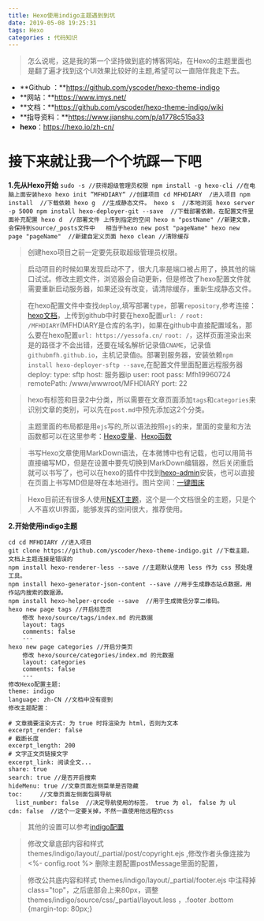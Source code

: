 ```yaml
---
title: Hexo使用indigo主题遇到到坑
date: 2019-05-08 19:25:31
tags: Hexo
categories : 代码知识
---
```

>怎么说呢，这是我的第一个坚持做到底的博客网站，在Hexo的主题里面也是翻了遍才找到这个UI效果比较好的主题,希望可以一直陪伴我走下去。

+ **Github ：**https://github.com/yscoder/hexo-theme-indigo
+ **网站：**https://www.imys.net/
+ **文档：**https://github.com/yscoder/hexo-theme-indigo/wiki
+ **指导资料：**https://www.jianshu.com/p/a1778c515a33
+ **hexo**：https://hexo.io/zh-cn/

# 接下来就让我一个个坑踩一下吧
**1.先从Hexo开始**
    ```
        sudo -s //获得超级管理员权限
        npm install -g hexo-cli //在电脑上面安装hexo
        hexo init ”MFHDIARY“ //创建项目
        cd MFHDIARY  /进入项目
        npm install  //下载依赖
        hexo g  //生成静态文件。
        hexo s  //本地浏览 hexo server -p 5000
        npm install hexo-deployer-git --save  //下载部署依赖，在配置文件里面补充配置
        hexo d  //部署文件 上传到指定的空间
        hexo n "postName" //新建文章，会保持到source/_posts文件中   相当于hexo new post "pageName"
        hexo new page "pageName"  //新建自定义页面
        hexo clean //清除缓存
    ```
>创建hexo项目之前一定要先获取超级管理员权限。

>启动项目的时候如果发现启动不了，很大几率是端口被占用了，换其他的端口试试。修改主题文件，浏览器会自动更新，但是修改了hexo配置文件就需要重新启动服务器，如果还没有改变，请清除缓存，重新生成静态文件。

>在hexo配置文件中查找`deploy`,填写部署`type`，部署`repository`,参考连接：[hexo文档](https://hexo.io/zh-cn/docs/deployment)，上传到github中时要在hexo配置`url: /` `root: /MFHDIARY`(MFHDIARY是仓库的名字)，如果在github中直接配置域名，那么要在hexo配置`url: https://yessofa.cn/` `root: /`，这样页面渲染出来是的路径才不会出错，还要在域名解析记录值`CNAME`，记录值	
`githubmfh.github.io`，主机记录值`@`。部署到服务器，安装依赖`npm install hexo-deployer-sftp --save`,在配置文件里面配置远程服务器
deploy:
  type: sftp
  host: 服务器ip
  user: root
  pass: Mfh19960724
  remotePath: /www/wwwroot/MFHDIARY
  port: 22

>hexo有标签和目录2中分类，所以需要在文章页面添加`tags`和`categories`来识别文章的类别，可以先在`post.md`中预先添加这2个分类。

>主题里面的布局都是用`ejs`写的,所以语法按照`ejs`的来，里面的变量和方法函数都可以在这里参考：[Hexo变量](https://hexo.io/zh-cn/docs/variables)、[Hexo函数](https://hexo.io/zh-cn/docs/helpers)

>书写Hexo文章使用MarkDown语法，在本微博中也有记载，也可以用简书直接编写MD，但是在设置中要先切换到MarkDown编辑器，然后关闭重启就可以书写了，也可以在hexo的插件中找到[hexo-admin](https://github.com/jaredly/hexo-admin)安装，也可以直接在页面上书写MD但是呀在本地进行。图片空间：[一键图床](http://mpic.lzhaofu.cn/)

>Hexo目前还有很多人使用[NEXT主题](http://theme-next.iissnan.com/)，这个是一个文档很全的主题，只是个人不喜欢UI界面，能够发挥的空间很大，推荐使用。

**2.开始使用indigo主题**
```
cd cd MFHDIARY //进入项目
git clone https://github.com/yscoder/hexo-theme-indigo.git //下载主题，文档上主题连接是错误的
npm install hexo-renderer-less --save //主题默认使用 less 作为 css 预处理工具。
npm install hexo-generator-json-content --save //用于生成静态站点数据，用作站内搜索的数据源。
npm install hexo-helper-qrcode --save  //用于生成微信分享二维码。
hexo new page tags //开启标签页  
    修改 hexo/source/tags/index.md 的元数据
    layout: tags
    comments: false
    ---
hexo new page categories //开启分类页
    修改 hexo/source/categories/index.md 的元数据
    layout: categories
    comments: false
    ---
修改Hexo配置主题:
theme: indigo
language: zh-CN //文档中没有提到
修改主题配置：

# 文章摘要渲染方式: 为 true 时将渲染为 html，否则为文本
excerpt_render: false
# 截断长度
excerpt_length: 200
# 文字正文页链接文字
excerpt_link: 阅读全文...
share: true
search: true //是否开启搜索
hideMenu: true //文章页面左侧菜单是否隐藏
toc:     //文章页面左侧面包屑导航
  list_number: false  //决定导航使用的标签， true 为 ol， false 为 ul
cdn: false  //这个一定要关掉，不然一直使用他远程的css
```
>其他的设置可以参考[indigo配置](https://github.com/yscoder/hexo-theme-indigo/wiki/%E9%85%8D%E7%BD%AE)

>修改文章底部内容和样式
themes/indigo/layout/_partial/post/copyright.ejs ,修改作者头像连接为<%- config.root %>
删除主题配置postMessage里面的配置，

>修改公共底内容和样式
    themes/indigo/layout/_partial/footer.ejs 中注释掉class="top"，之后底部会上来80px，调整themes/indigo/source/css/_partial/layout.less ，.footer .bottom {margin-top: 80px;}